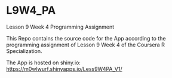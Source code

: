 # L9W4_PA
Lesson 9 Week 4 Programming Assignment

This Repo contains the source code for the App according to the programming assignment of Lesson 9 Week 4 of the Coursera R Specialization.

The App is hosted on shiny.io: https://m0wlwurf.shinyapps.io/Less9W4PA_V1/
